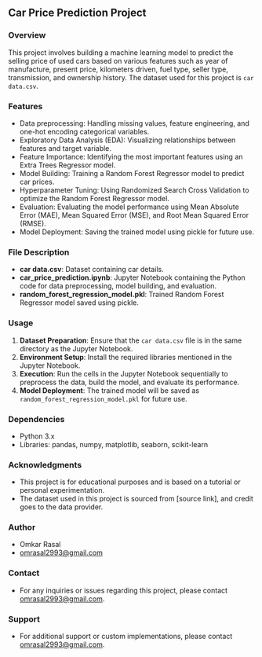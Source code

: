 ## Car Price Prediction Project

### Overview
This project involves building a machine learning model to predict the selling price of used cars based on various features such as year of manufacture, present price, kilometers driven, fuel type, seller type, transmission, and ownership history. The dataset used for this project is `car data.csv`.

### Features
- Data preprocessing: Handling missing values, feature engineering, and one-hot encoding categorical variables.
- Exploratory Data Analysis (EDA): Visualizing relationships between features and target variable.
- Feature Importance: Identifying the most important features using an Extra Trees Regressor model.
- Model Building: Training a Random Forest Regressor model to predict car prices.
- Hyperparameter Tuning: Using Randomized Search Cross Validation to optimize the Random Forest Regressor model.
- Evaluation: Evaluating the model performance using Mean Absolute Error (MAE), Mean Squared Error (MSE), and Root Mean Squared Error (RMSE).
- Model Deployment: Saving the trained model using pickle for future use.

### File Description
- **car data.csv**: Dataset containing car details.
- **car_price_prediction.ipynb**: Jupyter Notebook containing the Python code for data preprocessing, model building, and evaluation.
- **random_forest_regression_model.pkl**: Trained Random Forest Regressor model saved using pickle.

### Usage
1. **Dataset Preparation**: Ensure that the `car data.csv` file is in the same directory as the Jupyter Notebook.
2. **Environment Setup**: Install the required libraries mentioned in the Jupyter Notebook.
3. **Execution**: Run the cells in the Jupyter Notebook sequentially to preprocess the data, build the model, and evaluate its performance.
4. **Model Deployment**: The trained model will be saved as `random_forest_regression_model.pkl` for future use.

### Dependencies
- Python 3.x
- Libraries: pandas, numpy, matplotlib, seaborn, scikit-learn

### Acknowledgments
- This project is for educational purposes and is based on a tutorial or personal experimentation.
- The dataset used in this project is sourced from [source link], and credit goes to the data provider.

### Author
- Omkar Rasal
- omrasal2993@gmail.com

### Contact
- For any inquiries or issues regarding this project, please contact omrasal2993@gmail.com.

### Support
- For additional support or custom implementations, please contact omrasal2993@gmail.com.
